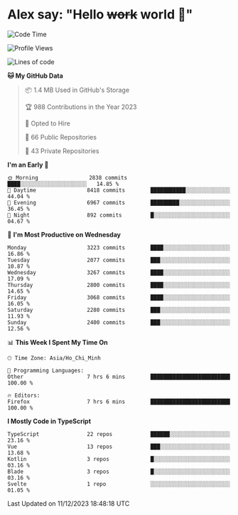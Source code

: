 # Alex say: "Hello ~~work~~ world 🐾"

<!--START_SECTION:waka-->
![Code Time](http://img.shields.io/badge/Code%20Time-1%2C047%20hrs%2040%20mins-blue)

![Profile Views](http://img.shields.io/badge/Profile%20Views-1-blue)

![Lines of code](https://img.shields.io/badge/From%20Hello%20World%20I%27ve%20Written-40.2%20million%20lines%20of%20code-blue)

**🐱 My GitHub Data** 

> 📦 1.4 MB Used in GitHub's Storage 
 > 
> 🏆 988 Contributions in the Year 2023
 > 
> 💼 Opted to Hire
 > 
> 📜 66 Public Repositories 
 > 
> 🔑 43 Private Repositories 
 > 
**I'm an Early 🐤** 

```text
🌞 Morning                2838 commits        ████░░░░░░░░░░░░░░░░░░░░░   14.85 % 
🌆 Daytime                8418 commits        ███████████░░░░░░░░░░░░░░   44.04 % 
🌃 Evening                6967 commits        █████████░░░░░░░░░░░░░░░░   36.45 % 
🌙 Night                  892 commits         █░░░░░░░░░░░░░░░░░░░░░░░░   04.67 % 
```
📅 **I'm Most Productive on Wednesday** 

```text
Monday                   3223 commits        ████░░░░░░░░░░░░░░░░░░░░░   16.86 % 
Tuesday                  2077 commits        ███░░░░░░░░░░░░░░░░░░░░░░   10.87 % 
Wednesday                3267 commits        ████░░░░░░░░░░░░░░░░░░░░░   17.09 % 
Thursday                 2800 commits        ████░░░░░░░░░░░░░░░░░░░░░   14.65 % 
Friday                   3068 commits        ████░░░░░░░░░░░░░░░░░░░░░   16.05 % 
Saturday                 2280 commits        ███░░░░░░░░░░░░░░░░░░░░░░   11.93 % 
Sunday                   2400 commits        ███░░░░░░░░░░░░░░░░░░░░░░   12.56 % 
```


📊 **This Week I Spent My Time On** 

```text
🕑︎ Time Zone: Asia/Ho_Chi_Minh

💬 Programming Languages: 
Other                    7 hrs 6 mins        █████████████████████████   100.00 % 

🔥 Editors: 
Firefox                  7 hrs 6 mins        █████████████████████████   100.00 % 
```

**I Mostly Code in TypeScript** 

```text
TypeScript               22 repos            ██████░░░░░░░░░░░░░░░░░░░   23.16 % 
Vue                      13 repos            ███░░░░░░░░░░░░░░░░░░░░░░   13.68 % 
Kotlin                   3 repos             █░░░░░░░░░░░░░░░░░░░░░░░░   03.16 % 
Blade                    3 repos             █░░░░░░░░░░░░░░░░░░░░░░░░   03.16 % 
Svelte                   1 repo              ░░░░░░░░░░░░░░░░░░░░░░░░░   01.05 % 
```




 Last Updated on 11/12/2023 18:48:18 UTC
<!--END_SECTION:waka-->
